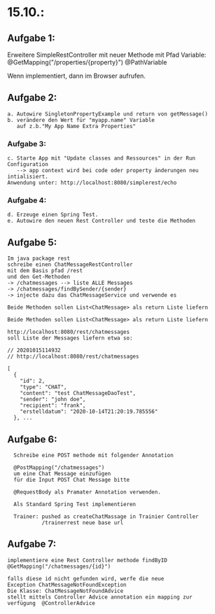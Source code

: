 
# 15.10.: 
## Aufgabe 1:
  Erweitere SimpleRestController 
  mit neuer Methode mit Pfad Variable: 
    @GetMapping("/properties/{property}")
    @PathVariable
 
  Wenn implementiert, dann im Browser aufrufen.
  
## Aufgabe 2:
    a. Autowire SingletonPropertyExample und return von getMessage()
    b. verändere den Wert für "myapp.name" Variable
       auf z.b."My App Name Extra Properties"     

### Aufgabe 3:
    c. Starte App mit "Update classes and Ressources" in der Run Configuration
       --> app context wird bei code oder property änderungen neu intialisiert.
    Anwendung unter: http://localhost:8080/simplerest/echo
    
### Aufgabe 4:
    d. Erzeuge einen Spring Test.
    e. Autowire den neuen Rest Controller und teste die Methoden
    
## Aufgabe 5:
    Im java package rest
    schreibe einen ChatMessageRestController
    mit dem Basis pfad /rest
    und den Get-Methoden
    -> /chatmessages --> liste ALLE Messages
    -> /chatmessages/findBySender/{sender}
    -> injecte dazu das ChatMessageService und verwende es
    
    Beide Methoden sollen List<ChatMessage> als return Liste liefern

    Beide Methoden sollen List<ChatMessage> als return Liste liefern

    http://localhost:8080/rest/chatmessages 
    soll Liste der Messages liefern etwa so:
    
    // 20201015114932
    // http://localhost:8080/rest/chatmessages
    
    [
      {
        "id": 2,
        "type": "CHAT",
        "content": "test ChatMessageDaoTest",
        "sender": "john doe",
        "recipient": "frank",
        "erstelldatum": "2020-10-14T21:20:19.785556"
      }, ...

## Aufgabe 6:
      Schreibe eine POST methode mit folgender Annotation
      
      @PostMapping("/chatmessages")
      um eine Chat Message einzufügen
      für die Input POST Chat Message bitte 
      
      @RequestBody als Pramater Annotation verwenden.
      
      Als Standard Spring Test implementieren
      
      Trainer: pushed as createChatMassage in Trainier Controller
               /trainerrest neue base url 
               
## Aufgabe 7:
    implementiere eine Rest Controller methode findByID
    @GetMapping("/chatmessages/{id}") 
    
    falls diese id nicht gefunden wird, werfe die neue 
    Exception ChatMessageNotFoundException
    Die Klasse: ChatMessageNotFoundAdvice
    stellt mittels Controller Advice annotation ein mapping zur
    verfügung  @ControllerAdvice
    
    
               
      
      
      
      
      
      
      
      

